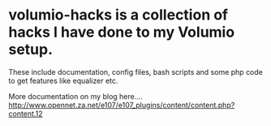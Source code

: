 # volumio-hacks is a collection of hacks I have done to my Volumio setup.
These include documentation, config files, bash scripts and some php code to get features like equalizer etc.

More documentation on my blog here....
http://www.opennet.za.net/e107/e107_plugins/content/content.php?content.12
